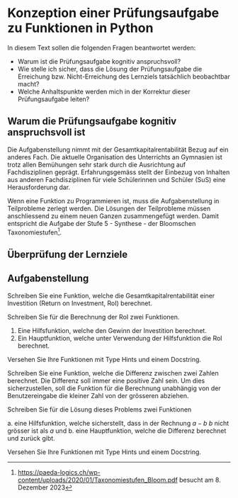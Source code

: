 # Konzeption einer Prüfungsaufgabe zu Funktionen in Python

In diesem Text sollen die folgenden Fragen beantwortet werden:

- Warum ist die Prüfungsaufgabe kognitiv anspruchsvoll?
- Wie stelle ich sicher, dass die Lösung der Prüfungsaufgabe die
  Erreichung bzw. Nicht-Erreichung des Lernziels tatsächlich beobachtbar
  macht?
- Welche Anhaltspunkte werden mich in der Korrektur dieser
  Prüfungsaufgabe leiten?

## Warum die Prüfungsaufgabe kognitiv anspruchsvoll ist

Die Aufgabenstellung nimmt mit der Gesamtkapitalrentabilität Bezug auf
ein anderes Fach. Die aktuelle Organisation des Unterrichts an Gymnasien
ist trotz allen Bemühungen sehr stark durch die Ausrichtung auf
Fachdisziplinen geprägt. Erfahrungsgemäss stellt der Einbezug von
Inhalten aus anderen Fachdisziplinen für viele Schülerinnen
und Schüler (SuS) eine Herausforderung dar.

Wenn eine Funktion zu Programmieren ist, muss die Aufgabenstellung in
Teilprobleme zerlegt werden. Die Lösungen der Teilprobleme müssen
anschliessend zu einem neuen Ganzen zusammengefügt werden. Damit
entspricht die Aufgabe der Stufe 5 - Synthese - der
Bloomschen Taxonomiestufen[^1].

## Überprüfung der Lernziele



## Aufgabenstellung

Schreiben Sie eine Funktion, welche die Gesamtkapitalrentabilität einer
Investition (Return on Investment, RoI) berechnet.

Schreiben Sie für die Berechnung der RoI zwei Funktionen.

1. Eine Hilfsfunktion, welche den Gewinn der Investition berechnet.
2. Ein Hauptfunktion, welche unter Verwendung der Hilfsfunktion die RoI
   berechnet.

Versehen Sie Ihre Funktionen mit Type Hints und einem Docstring.

Schreiben Sie eine Funktion, welche die Differenz zwischen zwei Zahlen
berechnet. Die Differenz soll immer eine positive Zahl sein. Um dies
sicherzustellen, soll die Funktion für die Berechnung unabhängig von der
Benutzereingabe die kleiner Zahl von der grösseren abziehen.

Schreiben Sie für die Lösung dieses Problems zwei Funktionen

a. eine Hilfsfunktion, welche sicherstellt, dass in der Rechnung $a - b$ $b$
   nicht grösser ist als $a$ und
b. eine Hauptfunktion, welche die Differenz berechnet und zurück gibt.

Versehen Sie Ihre Funktionen mit Type Hints und einem Docstring.

[^1]: https://paeda-logics.ch/wp-content/uploads/2020/01/Taxonomiestufen_Bloom.pdf
    besucht am 8. Dezember 2023